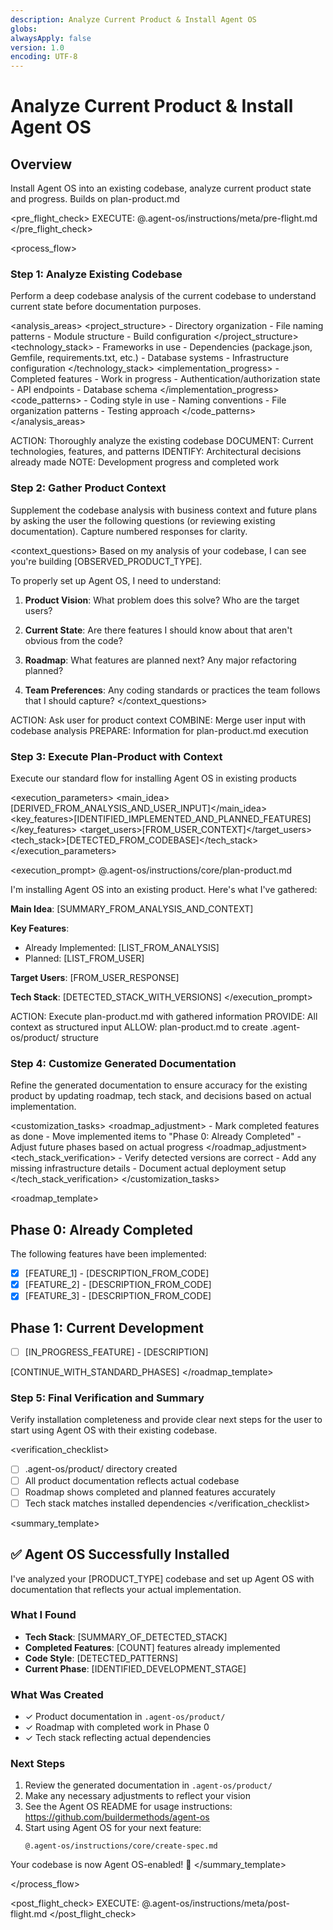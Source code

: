 ```yaml
---
description: Analyze Current Product & Install Agent OS
globs:
alwaysApply: false
version: 1.0
encoding: UTF-8
---
```


# Analyze Current Product & Install Agent OS

## Overview

Install Agent OS into an existing codebase, analyze current product state and progress.  Builds on plan-product.md

<pre_flight_check>
  EXECUTE: @.agent-os/instructions/meta/pre-flight.md
</pre_flight_check>

<process_flow>

<step number="1" name="analyze_existing_codebase">

### Step 1: Analyze Existing Codebase

Perform a deep codebase analysis of the current codebase to understand current state before documentation purposes.

<analysis_areas>
  <project_structure>
    - Directory organization
    - File naming patterns
    - Module structure
    - Build configuration
  </project_structure>
  <technology_stack>
    - Frameworks in use
    - Dependencies (package.json, Gemfile, requirements.txt, etc.)
    - Database systems
    - Infrastructure configuration
  </technology_stack>
  <implementation_progress>
    - Completed features
    - Work in progress
    - Authentication/authorization state
    - API endpoints
    - Database schema
  </implementation_progress>
  <code_patterns>
    - Coding style in use
    - Naming conventions
    - File organization patterns
    - Testing approach
  </code_patterns>
</analysis_areas>

<instructions>
  ACTION: Thoroughly analyze the existing codebase
  DOCUMENT: Current technologies, features, and patterns
  IDENTIFY: Architectural decisions already made
  NOTE: Development progress and completed work
</instructions>

</step>

<step number="2" name="gather_product_context">

### Step 2: Gather Product Context

Supplement the codebase analysis with business context and future plans by asking the user the following questions (or reviewing existing documentation). Capture numbered responses for clarity.

<context_questions>
  Based on my analysis of your codebase, I can see you're building [OBSERVED_PRODUCT_TYPE].

  To properly set up Agent OS, I need to understand:

  1. **Product Vision**: What problem does this solve? Who are the target users?

  2. **Current State**: Are there features I should know about that aren't obvious from the code?

  3. **Roadmap**: What features are planned next? Any major refactoring planned?

  4. **Team Preferences**: Any coding standards or practices the team follows that I should capture?
</context_questions>

<instructions>
  ACTION: Ask user for product context
  COMBINE: Merge user input with codebase analysis
  PREPARE: Information for plan-product.md execution
</instructions>

</step>

<step number="3" name="execute_plan_product">

### Step 3: Execute Plan-Product with Context

Execute our standard flow for installing Agent OS in existing products

<execution_parameters>
  <main_idea>[DERIVED_FROM_ANALYSIS_AND_USER_INPUT]</main_idea>
  <key_features>[IDENTIFIED_IMPLEMENTED_AND_PLANNED_FEATURES]</key_features>
  <target_users>[FROM_USER_CONTEXT]</target_users>
  <tech_stack>[DETECTED_FROM_CODEBASE]</tech_stack>
</execution_parameters>

<execution_prompt>
  @.agent-os/instructions/core/plan-product.md

  I'm installing Agent OS into an existing product. Here's what I've gathered:

  **Main Idea**: [SUMMARY_FROM_ANALYSIS_AND_CONTEXT]

  **Key Features**:
  - Already Implemented: [LIST_FROM_ANALYSIS]
  - Planned: [LIST_FROM_USER]

  **Target Users**: [FROM_USER_RESPONSE]

  **Tech Stack**: [DETECTED_STACK_WITH_VERSIONS]
</execution_prompt>

<instructions>
  ACTION: Execute plan-product.md with gathered information
  PROVIDE: All context as structured input
  ALLOW: plan-product.md to create .agent-os/product/ structure
</instructions>

</step>

<step number="4" name="customize_generated_files">

### Step 4: Customize Generated Documentation

Refine the generated documentation to ensure accuracy for the existing product by updating roadmap, tech stack, and decisions based on actual implementation.

<customization_tasks>
  <roadmap_adjustment>
    - Mark completed features as done
    - Move implemented items to "Phase 0: Already Completed"
    - Adjust future phases based on actual progress
  </roadmap_adjustment>
  <tech_stack_verification>
    - Verify detected versions are correct
    - Add any missing infrastructure details
    - Document actual deployment setup
  </tech_stack_verification>
</customization_tasks>

<roadmap_template>
  ## Phase 0: Already Completed

  The following features have been implemented:

  - [x] [FEATURE_1] - [DESCRIPTION_FROM_CODE]
  - [x] [FEATURE_2] - [DESCRIPTION_FROM_CODE]
  - [x] [FEATURE_3] - [DESCRIPTION_FROM_CODE]

  ## Phase 1: Current Development

  - [ ] [IN_PROGRESS_FEATURE] - [DESCRIPTION]

  [CONTINUE_WITH_STANDARD_PHASES]
</roadmap_template>


</step>

<step number="5" name="final_verification">

### Step 5: Final Verification and Summary

Verify installation completeness and provide clear next steps for the user to start using Agent OS with their existing codebase.

<verification_checklist>
  - [ ] .agent-os/product/ directory created
  - [ ] All product documentation reflects actual codebase
  - [ ] Roadmap shows completed and planned features accurately
  - [ ] Tech stack matches installed dependencies
</verification_checklist>

<summary_template>
  ## ✅ Agent OS Successfully Installed

  I've analyzed your [PRODUCT_TYPE] codebase and set up Agent OS with documentation that reflects your actual implementation.

  ### What I Found

  - **Tech Stack**: [SUMMARY_OF_DETECTED_STACK]
  - **Completed Features**: [COUNT] features already implemented
  - **Code Style**: [DETECTED_PATTERNS]
  - **Current Phase**: [IDENTIFIED_DEVELOPMENT_STAGE]

  ### What Was Created

  - ✓ Product documentation in `.agent-os/product/`
  - ✓ Roadmap with completed work in Phase 0
  - ✓ Tech stack reflecting actual dependencies

  ### Next Steps

  1. Review the generated documentation in `.agent-os/product/`
  2. Make any necessary adjustments to reflect your vision
  3. See the Agent OS README for usage instructions: https://github.com/buildermethods/agent-os
  4. Start using Agent OS for your next feature:
     ```
     @.agent-os/instructions/core/create-spec.md
     ```

  Your codebase is now Agent OS-enabled! 🚀
</summary_template>


</step>

</process_flow>

<post_flight_check>
  EXECUTE: @.agent-os/instructions/meta/post-flight.md
</post_flight_check>
